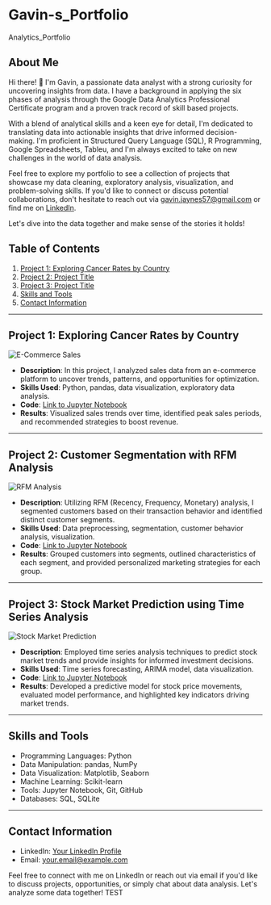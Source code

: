 # Gavin-s_Portfolio
Analytics_Portfolio

## About Me

Hi there! 👋 I'm Gavin, a passionate data analyst with a strong curiosity for uncovering insights from data. I have a background in applying the six phases of analysis through the Google Data Analytics Professional Certificate program and a proven track record of skill based projects.

With a blend of analytical skills and a keen eye for detail, I'm dedicated to translating data into actionable insights that drive informed decision-making. I'm proficient in Structured Query Language (SQL), R Programming, Google Spreadsheets, Tableu, and I'm always excited to take on new challenges in the world of data analysis.

Feel free to explore my portfolio to see a collection of projects that showcase my data cleaning, exploratory analysis, visualization, and problem-solving skills. If you'd like to connect or discuss potential collaborations, don't hesitate to reach out via gavin.jaynes57@gmail.com or find me on [LinkedIn](https://www.linkedin.com/in/gavin-jaynes-a58b3a213/).

Let's dive into the data together and make sense of the stories it holds!


## Table of Contents

1. [Project 1: Exploring Cancer Rates by Country](#project-1-exploring-cancer-rates-by-country)
2. [Project 2: Project Title](#project-2-project-title)
3. [Project 3: Project Title](#project-3-project-title)
4. [Skills and Tools](#skills-and-tools)
5. [Contact Information](#contact-information)

---

## Project 1: Exploring Cancer Rates by Country

![E-Commerce Sales](images/e-commerce-sales.png)

- **Description**: In this project, I analyzed sales data from an e-commerce platform to uncover trends, patterns, and opportunities for optimization.
- **Skills Used**: Python, pandas, data visualization, exploratory data analysis.
- **Code**: [Link to Jupyter Notebook](project-1/e-commerce-sales-analysis.ipynb)
- **Results**: Visualized sales trends over time, identified peak sales periods, and recommended strategies to boost revenue.

---

## Project 2: Customer Segmentation with RFM Analysis

![RFM Analysis](images/rfm-analysis.png)

- **Description**: Utilizing RFM (Recency, Frequency, Monetary) analysis, I segmented customers based on their transaction behavior and identified distinct customer segments.
- **Skills Used**: Data preprocessing, segmentation, customer behavior analysis, visualization.
- **Code**: [Link to Jupyter Notebook](project-2/customer-segmentation-rfm.ipynb)
- **Results**: Grouped customers into segments, outlined characteristics of each segment, and provided personalized marketing strategies for each group.

---

## Project 3: Stock Market Prediction using Time Series Analysis

![Stock Market Prediction](images/stock-prediction.png)

- **Description**: Employed time series analysis techniques to predict stock market trends and provide insights for informed investment decisions.
- **Skills Used**: Time series forecasting, ARIMA model, data visualization.
- **Code**: [Link to Jupyter Notebook](project-3/stock-market-prediction.ipynb)
- **Results**: Developed a predictive model for stock price movements, evaluated model performance, and highlighted key indicators driving market trends.

---

## Skills and Tools

- Programming Languages: Python
- Data Manipulation: pandas, NumPy
- Data Visualization: Matplotlib, Seaborn
- Machine Learning: Scikit-learn
- Tools: Jupyter Notebook, Git, GitHub
- Databases: SQL, SQLite

---

## Contact Information

- LinkedIn: [Your LinkedIn Profile](https://www.linkedin.com/in/yourprofile)
- Email: [your.email@example.com](mailto:your.email@example.com)

Feel free to connect with me on LinkedIn or reach out via email if you'd like to discuss projects, opportunities, or simply chat about data analysis. Let's analyze some data together! TEST


